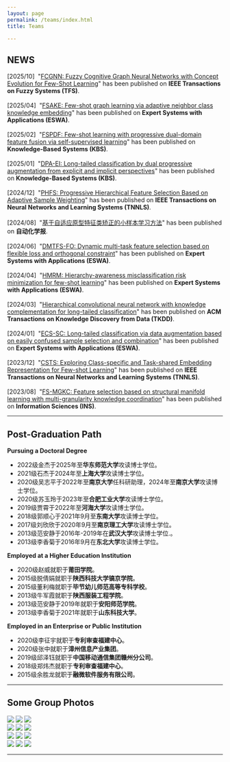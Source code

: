 ```yaml
---
layout: page
permalink: /teams/index.html
title: Teams

---
```


## NEWS
[2025/10]&nbsp;&nbsp;"<u>FCGNN: Fuzzy Cognitive Graph Neural Networks with Concept Evolution for Few-Shot Learning</u>" has been published on <b>IEEE Transactions on Fuzzy Systems (TFS)</b>. <br /><br />
[2025/04]&nbsp;&nbsp;"<u>FSAKE: Few-shot graph learning via adaptive neighbor class knowledge embedding</u>" has been published on <b>Expert Systems with Applications (ESWA)</b>. <br /><br />
[2025/02]&nbsp;&nbsp;"<u>FSPDF: Few-shot learning with progressive dual-domain feature fusion via self-supervised learning</u>" has been published on <b>Knowledge-Based Systems (KBS)</b>. <br /><br />
[2025/01]&nbsp;&nbsp;"<u>DPA-EI: Long-tailed classification by dual progressive augmentation from explicit and implicit perspectives</u>" has been published on <b>Knowledge-Based Systems (KBS)</b>. <br /><br />
[2024/12]&nbsp;&nbsp;"<u>PHFS: Progressive Hierarchical Feature Selection Based on Adaptive Sample Weighting</u>" has been published on <b>IEEE Transactions on Neural Networks and Learning Systems (TNNLS)</b>. <br /><br />
[2024/08]&nbsp;&nbsp;"<u>基于自适应原型特征类矫正的小样本学习方法</u>" has been published on <b>自动化学报</b>. <br /><br />
[2024/06]&nbsp;&nbsp;"<u>DMTFS-FO: Dynamic multi-task feature selection based on flexible loss and orthogonal constraint</u>" has been published on <b>Expert Systems with Applications (ESWA)</b>. <br /><br />
[2024/04]&nbsp;&nbsp;"<u>HMRM: Hierarchy-awareness misclassification risk minimization for few-shot learning</u>" has been published on <b>Expert Systems with Applications (ESWA)</b>. <br /><br />
[2024/03]&nbsp;&nbsp;"<u>Hierarchical convolutional neural network with knowledge complementation for long-tailed classification</u>" has been published on <b>ACM Transactions on Knowledge Discovery from Data (TKDD)</b>. <br /><br />[2024/01]&nbsp;&nbsp;"<u>ECS-SC: Long-tailed classification via data augmentation based on easily confused sample selection and combination</u>" has been published on <b>Expert Systems with Applications (ESWA)</b>. <br /><br />
[2023/12]&nbsp;&nbsp;"<u>CSTS: Exploring Class-specific and Task-shared Embedding Representation for Few-shot Learning</u>" has been published on <b>IEEE Transactions on Neural Networks and Learning Systems (TNNLS)</b>. <br /><br />
[2023/08]&nbsp;&nbsp;"<u>FS-MGKC: Feature selection based on structural manifold learning with multi-granularity knowledge coordination</u>" has been published on <b>Information Sciences (INS)</b>. <br />

---

## Post-Graduation Path

**Pursuing a Doctoral Degree**<br>
- 2022级金杰于2025年至**华东师范大学**攻读博士学位。
- 2021级石杰于2024年至**上海大学**攻读博士学位。
- 2020级吴志平于2022年至**南京大学**任科研助理，2024年至**南京大学**攻读博士学位。
- 2020级苏玉玲于2023年至**合肥工业大学**攻读博士学位。
- 2019级贾霄于2022年至**河海大学**攻读博士学位。
- 2018级郭顺心于2021年9月至**东南大学**攻读博士学位。
- 2017级刘欣欣于2020年9月至**南京理工大学**攻读博士学位。
- 2013级范安静于2016年-2019年在**武汉大学**攻读博士学位.。
- 2013级李香菊于2016年9月在**东北大学**攻读博士学位。<br>

**Employed at a Higher Education Institution**<br>

- 2020级赵威就职于**莆田学院**。
- 2015级脱倩娟就职于**陕西科技大学镐京学院**。
- 2015级董利梅就职于**毕节幼儿师范高等专科学校**。
- 2013级牛军霞就职于**陕西服装工程学院**。
- 2013级范安静于2019年就职于**安阳师范学院**。
- 2013级李香菊于2021年就职于**山东科技大学**。<br>

**Employed in an Enterprise or Public Institution**<br>

- 2020级李征宇就职于**专利审查福建中心**。
- 2020级张中就职于**漳州信息产业集团**。
- 2019级邱泽钰就职于**中国移动通信集团赣州分公司**。
- 2018级郑炜杰就职于**专利审查福建中心**。
- 2015级余胜龙就职于**融微软件服务有限公司**。<br>

---

## Some Group Photos

<div class="third">
<img src="/images/huiyi1.jpg">
<img src="/images/huiyi3.jpg">
<img src="/images/huiyi2.jpg">
</div>
<div class="third">
<img src="/images/bianji1.jpg">
<img src="/images/bianji2.jpg">
<img src="/images/bianji3.jpg">
</div>
<div class="third">
<img src="/images/lianyungang1.jpg">
<img src="/images/lianyungang2.jpg">
<img src="/images/lianyungang3.jpg">
</div>
<div class="third">
<img src="/images/team24-1.jpeg">
<img src="/images/team24-2.jpeg">
<img src="/images/team24-3.jpeg">
</div>



---

